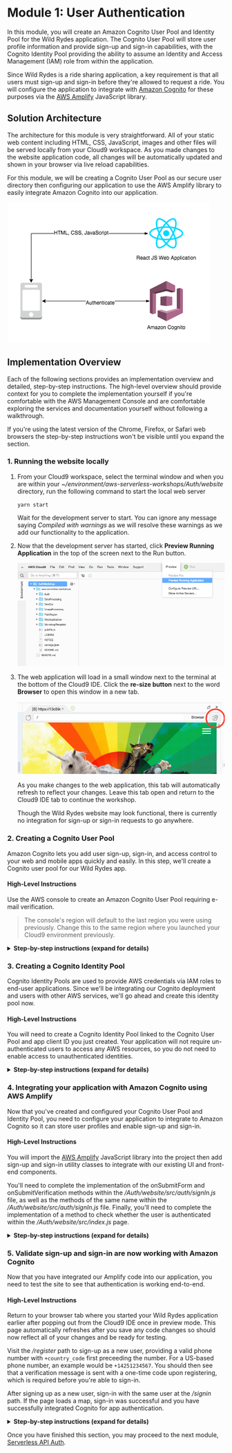 # Module 1: User Authentication

In this module, you will create an Amazon Cognito User Pool and Identity Pool for the Wild Rydes application.
The Cognito User Pool will store user profile information and provide sign-up and sign-in capabilities, with the Cognito Identity Pool providing the ability to assume an Identity and Access Management (IAM) role from within the application.

Since Wild Rydes is a ride sharing application, a key requirement is that all users must sign-up and sign-in before they're allowed to request a ride. You will configure the application to integrate with [Amazon Cognito](https://aws.amazon.com/cognito/) for these purposes via the [AWS Amplify](https://aws-amplify.github.io/) JavaScript library.

## Solution Architecture

The architecture for this module is very straightforward. All of your static web content including HTML, CSS, JavaScript, images and other files will be served locally from your Cloud9 workspace. As you made changes to the website application code, all changes will be automatically updated and shown in your browser via live reload capabilities.

For this module, we will be creating a Cognito User Pool as our secure user directory then configuring our application to use the AWS Amplify library to easily integrate Amazon Cognito into our application.

![Website architecture](../images/wildrydes-module1-architecture.png)

## Implementation Overview

Each of the following sections provides an implementation overview and detailed, step-by-step instructions. The high-level overview should provide context for you to complete the implementation yourself if you're comfortable with the AWS Management Console and are comfortable exploring the services and documentation yourself without following a walkthrough.

If you're using the latest version of the Chrome, Firefox, or Safari web browsers the step-by-step instructions won't be visible until you expand the section.

### 1. Running the website locally

1. From your Cloud9 workspace, select the terminal window and when you are within your *~/environment/aws-serverless-workshops/Auth/website* directory, run the following command to start the local web server 

    ```console
    yarn start
    ```

    Wait for the development server to start. You can ignore any message saying *Compiled with warnings* as we will resolve these warnings as we add our functionality to the application.


2. Now that the development server has started, click **Preview Running Application** in the top of the screen next to the Run button.

    ![Cloud9 Preview](../images/cloud9-local-preview.png)  

3. The web application will load in a small window next to the terminal at the bottom of the Cloud9 IDE. Click the **re-size button** next to the word **Browser** to open this window in a new tab.

    ![Cloud9 Preview Re-size](../images/cloud9-resize-live-preview.png)   

   As you make changes to the web application, this tab will automatically refresh to reflect your changes. Leave this tab open and return to the Cloud9 IDE tab to continue the workshop.

   Though the Wild Rydes website may look functional, there is currently no integration for sign-up or sign-in requests to go anywhere.

### 2. Creating a Cognito User Pool

Amazon Cognito lets you add user sign-up, sign-in, and access control to your web and mobile apps quickly and easily. In this step, we'll create a Cognito user pool for our Wild Rydes app.

#### High-Level Instructions

Use the AWS console to create an Amazon Cognito User Pool requiring e-mail verification.

> The console's region will default to the last region you were using previously. Change this to the same region where you launched your Cloud9 environment previously.

<details>
<summary><strong>Step-by-step instructions (expand for details)</strong></summary><p>

1. In the AWS Management Console choose **Services** then select **Cognito** under Security, Identity, and Compliance.

2. Choose your desired **Region** in top-right of the console if not already selected. This should match the region where you launched your Cloud9 environment previously.

3. Choose **Manage User Pools**.

4. Choose **Create a User Pool** in the top right of the console.

5. Provide a name for your user pool such as `WildRydes`.

6. Choose **Step through settings** to configure our user pool options.

	![User Pool Setup Step 1](../images/cognito-userpool-setup-step1.png)

7. Leave **Username** selected, but additionally select **Also allow sign in with verified email address** and **Also allow sign in with verified phone number**.

8. Leave all other attribute defaults as-is.

9. Choose **Next step**.

	![User Pool Setup Step 2](../images/cognito-userpool-setup-step2.png)

10. Leave password policies and user sign up settings set to default settings and choose **Next step**.

	![User Pool Setup Step 3](../images/cognito-userpool-setup-step3.png)

11. Leave **MFA set to Off** for this workshop.

12. Leave the default setting selected of requiring e-mail verification.

13. Choose **Next step**.

	![User Pool Setup Step 4](../images/cognito-userpool-setup-step4.png)

14. Leave all message defaults as-is and choose **Next step**.

15. Skip adding any tags and click **Next step**.

16. Choose **No** to not remember your user's devices then click **Next step**.

	![User Pool Setup Step 5](../images/cognito-userpool-setup-step5.png)

17. In the next screen, click the **Add an app client** *link*.

18. Input `wildrydes-web-app` as the app client name.

19. **Uncheck** *Generate client secret*. Client secrets are used for server-side applications authentication and are not needed for JavaScript applications.

20. Choose **Create app client**.

21. Choose **Next step**.

	![User Pool Setup Step 6](../images/cognito-userpool-setup-step6.png)

22. Leave all Lambda trigger settings set to *none*. These trigger settings allow you to extend the out-of-the-box sign-up and sign-in flows with your own custom logic, but we will not be using this feature in this workshop.

23. Choose **Next step**.

24. Review summary of all provided settings for accuracy then choose **Create pool**.

	![User Pool Setup Step 7](../images/cognito-userpool-setup-step7.png)

25. Within Cloud9, click the **+** symbol and choose to create **New File**. You will use this new blank editor tab as a scratchpad for various resource names and variables.

	![Cloud9 Create Scratchpad Tab](../images/cloud9-createscratchpadtab.png)

26. Back in the AWS Cognito console, copy your new *User Pool Id* into the scratchpad tab.

	![Copy User Pool ID](../images/cognito-userpool-copy-userpool-id.png)

27. Choose **App clients** heading under *General settings* within the Cognito navigation panel.

28. Copy the *App client ID* over to your scratchpad. You will be using both of these values later on.

	![Copy User Pool App Client ID](../images/cognito-userpool-copy-appclient-id.png)

</p></details>

### 3. Creating a Cognito Identity Pool

Cognito Identity Pools are used to provide AWS credentials via IAM roles to end-user applications. Since we'll be integrating our Cognito deployment and users with other AWS services, we'll go ahead and create this identity pool now.

#### High-Level Instructions

You will need to create a Cognito Identity Pool linked to the Cognito User Pool and app client ID you just created. Your application will not require un-authenticated users to access any AWS resources, so you do not need to enable access to unauthenticated identities. 

<details>
<summary><strong>Step-by-step instructions (expand for details)</strong></summary><p>

1. In the Cognito console, choose **Federated Identities** in the header bar to switch to the console for Cognito Federated Identities.

1. Choose **Create new Identity pool**.

1. Input `wildrydes_identity_pool` as the Identity pool name.

1. Expand **Authentication providers**.

1. Within the Cognito tab, input the User Pool ID and App client Id you copied previously to the scratchpad tab.

	![Identity Pool Setup Step 1](../images/cognito-identitypool-setup-step1.png)

1. Choose **Create Pool**.

1. Choose **Allow** to allow Cognito Identity Pools to setup IAM roles for your application's users. Permissions and settings of these roles can be customized later.

1. Copy/paste the *Identity Pool ID*, highlighted in red within the code sample in the Get AWS Credentials section, into your Cloud9 scatchpad editor tab. Make sure not to copy the quotation marks!

	![Copy Identity Pool Id to Cloud9 scratchpad](../images/cognito-identitypool-copyId.png)
	
1. Your scratchpad should now have values for the following Cognito resources:

	![Cognito Setup IDs Scratchpad](../images/cognito-setup-scratchpad.png)

</p></details>

### 4. Integrating your application with Amazon Cognito using AWS Amplify

Now that you've created and configured your Cognito User Pool and Identity Pool, you need to configure your application to integrate to Amazon Cognito so it can store user profiles and enable sign-up and sign-in.

#### High-Level Instructions

You will import the [AWS Amplify](https://aws-amplify.github.io/) JavaScript library into the project then add sign-up and sign-in utility classes to integrate with our existing UI and front-end components.

You'll need to complete the implementation of the onSubmitForm and onSubmitVerification methods within the */Auth/website/src/auth/signIn.js* file, as well as the methods of the same name within the */Auth/website/src/auth/signIn.js* file. Finally, you'll need to complete the implementation of a method to check whether the user is authenticated within the */Auth/website/src/index.js* page.

<details>
<summary><strong>Step-by-step instructions (expand for details)</strong></summary><p>

1. Before using any AWS Amplify modules, we first need to configure Amplify to use our newly created Cognito resources by updating */Auth/website/src/amplify-config.js*.

1. After opening this file in your Cloud9 IDE editor, find an replace the following parameters with values from your previous scratchpad:
	- `identityPoolId`
	- `region`
	- `userPoolId`
	- `userPoolWebClientId`

1. Be sure to **save your changes** to the config file so your new Amplify  settings take effect. Any unsaved changes to a file are indicated by a dot icon in the tab of the editor so if you see a gray dot next to the file name, you may have forgotten to save.

1. Next, edit the *website/src/index.js* file to add the following lines to the **top of the file** *(but below all the other imports)* to configure Amplify then save your changes:

	```
	import Amplify from 'aws-amplify';
	import awsConfig from './amplify-config';
	
	Amplify.configure(awsConfig);
	```

1. Next, we need to ensure our application evaluates the user's authenticated state. In the same */website/src/index.js* file, find and replace the **isAuthenticated method** with the code below to use our Amplify library's built-in user session to check this status.

	```
	const isAuthenticated = () => Amplify.Auth.user !== null;
	```
	
1. **Save your changes** to the */website/src/index.js* file.

1. Now that we've imported the Amplify and configured the Amplify library, we need to update our application's code to sign-up users using Amplify and Cognito User Pools by finding and replacing the following methods within the */website/src/auth/SignUp.js* file with the code below **then save your changes**.

	```
	async onSubmitForm(e) {
	e.preventDefault();
	try {
	    const params = {
	        username: this.state.email.replace(/[@.]/g, '|'),
	        password: this.state.password,
	        attributes: {
	        email: this.state.email,
	        phone_number: this.state.phone
	        },
	        validationData: []
	    };
	    const data = await Auth.signUp(params);
	    console.log(data);
	    this.setState({ stage: 1 });
	} catch (err) {
	    if (err.message === "User already exists") {
	        // Setting state to allow user to proceed to enter verification code
	        this.setState({ stage: 1 });
	    } else {
	        if (err.message.indexOf("phone number format") >= 0) {err.message = "Invalid phone number format. Must include country code. Example: +14252345678"}
	        alert(err.message);
	        console.error("Exception from Auth.signUp: ", err);
	        this.setState({ stage: 0, email: '', password: '', confirm: '' });
	    }
	}
	}
	
	async onSubmitVerification(e) {
	    e.preventDefault();
	    try {
	    const data = await Auth.confirmSignUp(
	        this.state.email.replace(/[@.]/g, '|'),
	        this.state.code
	    );
	    console.log(data);
	    // Go to the sign in page
	    this.props.history.replace('/signin');
	    } catch (err) {
	    alert(err.message);
	    console.error("Exception from Auth.confirmSignUp: ", err);
	    }
	}
	```

1. You additionally need to integrate the sign-in capability to use AWS Amplify and Cognito by finding and replacing the following methods within the */website/src/auth/SignIn.js* file with the code below **then save your changes**.

    ```
    async onSubmitForm(e) {
        e.preventDefault();
        try {
            const userObject = await Auth.signIn(
                this.state.email.replace(/[@.]/g, '|'),
                this.state.password
            );
            console.log('userObject', userObject);
            if (userObject.challengeName) {
            // Auth challenges are pending prior to token issuance
            this.setState({ userObject, stage: 1 });
            } else {
            // No remaining auth challenges need to be satisfied
            const session = await Auth.currentSession();
            // console.log('Cognito User Access Token:', session.getAccessToken().getJwtToken());
            console.log('Cognito User Identity Token:', session.getIdToken().getJwtToken());
            // console.log('Cognito User Refresh Token', session.getRefreshToken().getToken());
            this.setState({ stage: 0, email: '', password: '', code: '' });
            this.props.history.replace('/app');
            }
        } catch (err) {
            alert(err.message);
            console.error('Auth.signIn(): ', err);
        }
    }

    async onSubmitVerification(e) {
        e.preventDefault();
        try {
            const data = await Auth.confirmSignIn(
                this.state.userObject,
                this.state.code
        );
            console.log('Cognito User Data:', data);
            const session = await Auth.currentSession();
            // console.log('Cognito User Access Token:', session.getAccessToken().getJwtToken());
            console.log('Cognito User Identity Token:', session.getIdToken().getJwtToken());
            // console.log('Cognito User Refresh Token', session.getRefreshToken().getToken());
            this.setState({ stage: 0, email: '', password: '', code: '' });
            this.props.history.replace('/app');
        } catch (err) {
            alert(err.message);
            console.error('Auth.confirmSignIn(): ', err);
        }
    }
    ```

</p></details>

### 5. Validate sign-up and sign-in are now working with Amazon Cognito

Now that you have integrated our Amplify code into our application, you need to test the site to see that authentication is working end-to-end.

#### High-Level Instructions

Return to your browser tab where you started your Wild Rydes application earlier after popping out from the Cloud9 IDE once in preview mode. This page automatically refreshes after you save any code changes so should now reflect all of your changes and be ready for testing.

Visit the */register* path to sign-up as a new user, providing a valid phone number with `+country_code` first preceeding the number. For a US-based phone number, an example would be `+14251234567`. You should then see that a verification message is sent with a one-time code upon registering, which is required before you're able to sign-in.

After signing up as a new user, sign-in with the same user at the */signin* path. If the page loads a map, sign-in was successful and you have successfully integrated Cognito for app authentication.

<details>
<summary><strong>Step-by-step instructions (expand for details)</strong></summary><p>

1. Visit `/register` path of your Cloud9's website to go to the registration page.

1. Input your e-mail address, phone number with `+country_code` first preceeding the number, as well as your password twice. For a US-based phone number, an example would be `+14251234567`.

1. Choose **Let's Ryde** to submit registration.

1. On the verify e-mail screen, enter the one-time code sent to your e-mail address provided then choose **Verify**.

	> Be sure to check your spam folder for the e-mail with your verification code if you do not see it in your inbox.

1. Assuming no errors were encountered, you will be redirected to the Sign-in screen. Now, re-enter the same e-mail address and password you chose at registration.

1. If the page then loads a map, sign-in was successful and you have successfully integrated Cognito for app authentication.

1. *Optionally*, you may scroll down beyond the map to copy your user's identity token and decode it by pasting it into the 'encoded' input box at [JWT.io](http://jwt.io). You will see all of your user's attributes are encoded within the token, along with other standard attributes such as the time the token was issued, the time the token expires, the user's unique ID, and more.

</p></details>

Once you have finished this section, you may proceed to the next module, [Serverless API Auth](../2_ServerlessAPI).

